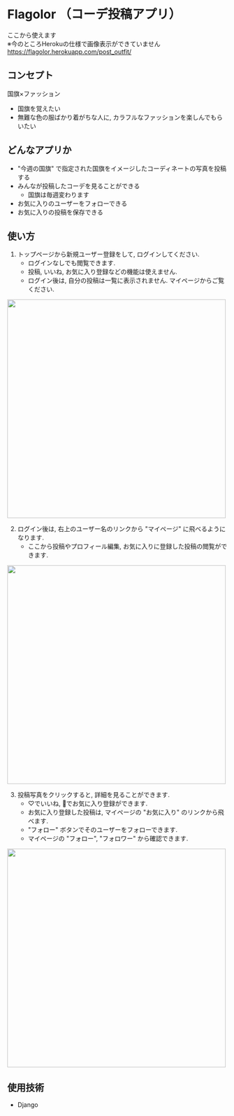 # Flagolor （コーデ投稿アプリ）
ここから使えます<br>
※今のところHerokuの仕様で画像表示ができていません<br>
https://flagolor.herokuapp.com/post_outfit/
## コンセプト
国旗×ファッション<br>
* 国旗を覚えたい
* 無難な色の服ばかり着がちな人に, カラフルなファッションを楽しんでもらいたい

## どんなアプリか
* "今週の国旗" で指定された国旗をイメージしたコーディネートの写真を投稿する
* みんなが投稿したコーデを見ることができる
  * 国旗は毎週変わります
* お気に入りのユーザーをフォローできる
* お気に入りの投稿を保存できる


## 使い方
1. トップページから新規ユーザー登録をして, ログインしてください.
    * ログインなしでも閲覧できます.
    * 投稿, いいね, お気に入り登録などの機能は使えません.
    * ログイン後は, 自分の投稿は一覧に表示されません. マイページからご覧ください.

<img src="https://user-images.githubusercontent.com/76393580/167838161-8d32ffc7-4948-48d1-a5f3-2db15fc6c639.png" width="500px">

2. ログイン後は, 右上のユーザー名のリンクから "マイページ" に飛べるようになります.
    * ここから投稿やプロフィール編集, お気に入りに登録した投稿の閲覧ができます.

<img src="https://user-images.githubusercontent.com/76393580/167838877-595cf1ac-0d3c-49cb-828c-e50fe832e7fc.png" width="500px">

3. 投稿写真をクリックすると, 詳細を見ることができます.
    * ♡でいいね, 📁でお気に入り登録ができます.
    * お気に入り登録した投稿は, マイページの "お気に入り" のリンクから飛べます.
    * "フォロー" ボタンでそのユーザーをフォローできます.
    * マイページの "フォロー", "フォロワー" から確認できます.
<img src="https://user-images.githubusercontent.com/76393580/167839096-594fcc2f-49fe-4783-bc41-10c53ac3c87e.png" width="500px">


## 使用技術
* Django
